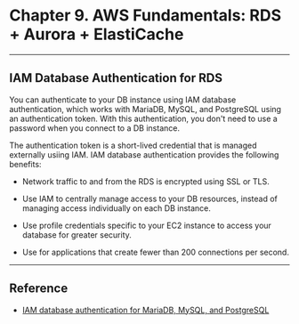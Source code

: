 # Chapter 9. AWS Fundamentals: RDS + Aurora + ElastiCache

---
## IAM Database Authentication for RDS

You can authenticate to your DB instance using IAM database authentication, which works with MariaDB, MySQL, and PostgreSQL using an authentication token. With this authentication, you don't need to use a password when you connect to a DB instance.

The authentication token is a short-lived credential that is managed externally usiing IAM. IAM database authentication provides the following benefits:

* Network traffic to and from the RDS is encrypted using SSL or TLS.

* Use IAM to centrally manage access to your DB resources, instead of managing access individually on each DB instance.

* Use profile credentials specific to your EC2 instance to access your database for greater security.

* Use for applications that create fewer than 200 connections per second.

---
## Reference

* [IAM database authentication for MariaDB, MySQL, and PostgreSQL](https://docs.aws.amazon.com/AmazonRDS/latest/UserGuide/UsingWithRDS.IAMDBAuth.html)